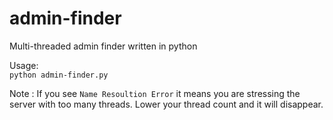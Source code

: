 # admin-finder

Multi-threaded admin finder written in python

Usage:  
    `python admin-finder.py`

Note : If you see `Name Resoultion Error` it means you are stressing the server with too many threads. Lower your thread count and it will disappear.
